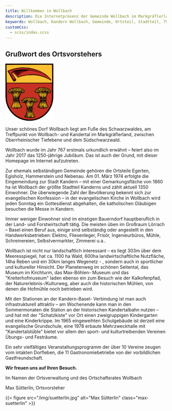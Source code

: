 ```yaml
---
title: Willkommen in Wollbach
description: Die Internetpräsenz der Gemeinde Wollbach im Markgräflerland am Fuße des Schwarzwaldes
keywords: Wollbach, Kandern Wollbach, Gemeinde, Ortsteil, Stadtteil, 79400
customCss:
  - scss/index.scss
---
```


## Grußwort des Ortsvorstehers
<img class="wappen" src="/img/wappen.png" alt="Wollbach" />

Unser schönes Dorf Wollbach liegt am Fuße des Schwarzwaldes, am Treffpunkt von Wollbach- und
Kandertal im Markgräflerland, zwischen Oberrheinischer Tiefebene und dem Südschwarzwald.

Wollbach wurde im Jahr 767 erstmals urkundlich erwähnt – feiert also im Jahr 2017 das 1250-jährige
Jubiläum. Das ist auch der Grund, mit dieser Homepage im Internet aufzutreten.

Zur ehemals selbständigen Gemeinde gehören die Ortsteile Egerten, Egisholz, Hammerstein und
Nebenau. Am 01. März 1974 erfolgte die Eingemeindung zur Stadt Kandern – mit einer
Gemarkungsfläche von 1860 ha ist Wollbach der größte Stadtteil Kanderns und zählt aktuell 1350
Einwohner. Die überwiegende Zahl der Bevölkerung bekennt sich zur evangelischen Konfession – in
der evangelischen Kirche in Wollbach wird jeden Sonntag ein Gottesdienst abgehalten, die
katholischen Gläubigen besuchen die Messe in Kandern.

Immer weniger Einwohner sind im einstigen Bauerndorf hauptberuflich in der Land- und
Forstwirtschaft tätig. Die meisten üben im Großraum Lörrach – Basel einen Beruf aus, einige sind
selbständig oder angestellt in den Handwerksbetrieben: Elektro, Fliesenleger, Frisör, Ingenieurbüros,
Mühle, Schreinereien, Selbstvermarkter, Zimmerei u.a..

Wollbach ist nicht nur landschaftlich interessant – es liegt 303m über dem Meeresspiegel, hat ca.
1100 ha Wald, 600ha landwirtschaftliche Nutzfläche, 14ha Reben und ein 30km langes Wegenetz - ,
sondern auch in sportlicher und kultureller Hinsicht. Der Planetenweg im schönen Seitental, das
Museum im Kirchturm, das Max-Böhlen- Museum und das "Kreiterhofmuseum" laden ebenso ein
zum Besuch wie der Kalkofenpfad, der Naturerlebnis-/Kulturweg, aber auch die historischen Mühlen,
von denen die Hofmühle noch betrieben wird.

Mit den Stationen an der Kandern-Basel- Verbindung ist man auch infrastrukturell attraktiv – am
Wochenende kann man in den Sommermonaten die Station an der historischen Kandertalbahn
nutzen – und hat mit der "Schatzkiste" vor Ort einen zweigruppigen Kindergarten und eine
Kinderkrippe. Im 1965 eingeweihten Schulgebäude ist derzeit eine evangelische Grundschule, eine
1978 erbaute Mehrzweckhalle mit "Kandertalstüble" bietet vor allem den sport- und kulturtreibenden
Vereinen Übungs- und Festräume.

Ein sehr vielfältiges Veranstaltungsprogramm der über 10 Vereine zeugen vom intakten Dorfleben,
die 11 Gastronomiebetriebe von der vorbildlichen Gastfreundschaft.

**Wir freuen uns auf Ihren Besuch.**

Im Namen der Ortsverwaltung und des Ortschaftsrates Wollbach

Max Sütterlin, Ortsvorsteher

{{< figure src="/img/suetterlin.jpg"
           alt="Max Sütterlin"
           class="max-suetterlin" >}}
